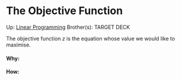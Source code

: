 # The Objective Function

Up: [Linear Programming](linear_programming)
Brother(s):
TARGET DECK

The objective function $z$ is the equation whose value we would like to maximise.



































#### Why:
#### How:









